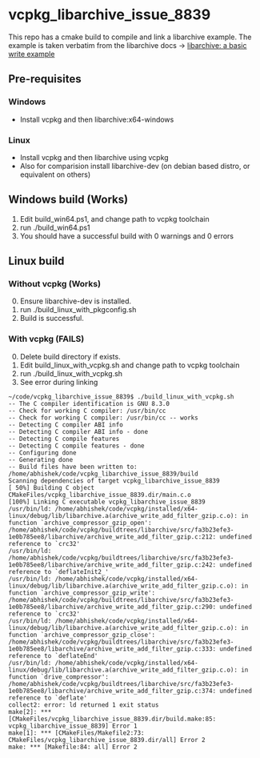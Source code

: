 # vcpkg_libarchive_issue_8839

This repo has a cmake build to compile and link a libarchive example. The example is taken verbatim from the libarchive docs -> [libarchive: a basic write example](https://github.com/libarchive/libarchive/wiki/Examples#A_Basic_Write_Example)

## Pre-requisites

### Windows
* Install vcpkg and then libarchive:x64-windows
### Linux
* Install vcpkg and then libarchive using vcpkg
* Also for comparision install libarchive-dev (on debian based distro, or equivalent on others)

## Windows build (Works)
1. Edit build_win64.ps1, and change path to vcpkg toolchain
2. run ./build_win64.ps1
3. You should have a successful build with 0 warnings and 0 errors

## Linux build

### Without vcpkg (Works)
0. Ensure libarchive-dev is installed.
1. run ./build_linux_with_pkgconfig.sh
2. Build is successful.

### With vcpkg (FAILS)
0. Delete build directory if exists.
1. Edit build_linux_with_vcpkg.sh and change path to vcpkg toolchain
2. run ./build_linux_with_vcpkg.sh
3. See error during linking

```console
~/code/vcpkg_libarchive_issue_8839$ ./build_linux_with_vcpkg.sh
-- The C compiler identification is GNU 8.3.0
-- Check for working C compiler: /usr/bin/cc
-- Check for working C compiler: /usr/bin/cc -- works
-- Detecting C compiler ABI info
-- Detecting C compiler ABI info - done
-- Detecting C compile features
-- Detecting C compile features - done
-- Configuring done
-- Generating done
-- Build files have been written to: /home/abhishek/code/vcpkg_libarchive_issue_8839/build
Scanning dependencies of target vcpkg_libarchive_issue_8839
[ 50%] Building C object CMakeFiles/vcpkg_libarchive_issue_8839.dir/main.c.o
[100%] Linking C executable vcpkg_libarchive_issue_8839
/usr/bin/ld: /home/abhishek/code/vcpkg/installed/x64-linux/debug/lib/libarchive.a(archive_write_add_filter_gzip.c.o): in function `archive_compressor_gzip_open':
/home/abhishek/code/vcpkg/buildtrees/libarchive/src/fa3b23efe3-1e0b785ee8/libarchive/archive_write_add_filter_gzip.c:212: undefined reference to `crc32'
/usr/bin/ld: /home/abhishek/code/vcpkg/buildtrees/libarchive/src/fa3b23efe3-1e0b785ee8/libarchive/archive_write_add_filter_gzip.c:242: undefined reference to `deflateInit2_'
/usr/bin/ld: /home/abhishek/code/vcpkg/installed/x64-linux/debug/lib/libarchive.a(archive_write_add_filter_gzip.c.o): in function `archive_compressor_gzip_write':
/home/abhishek/code/vcpkg/buildtrees/libarchive/src/fa3b23efe3-1e0b785ee8/libarchive/archive_write_add_filter_gzip.c:290: undefined reference to `crc32'
/usr/bin/ld: /home/abhishek/code/vcpkg/installed/x64-linux/debug/lib/libarchive.a(archive_write_add_filter_gzip.c.o): in function `archive_compressor_gzip_close':
/home/abhishek/code/vcpkg/buildtrees/libarchive/src/fa3b23efe3-1e0b785ee8/libarchive/archive_write_add_filter_gzip.c:333: undefined reference to `deflateEnd'
/usr/bin/ld: /home/abhishek/code/vcpkg/installed/x64-linux/debug/lib/libarchive.a(archive_write_add_filter_gzip.c.o): in function `drive_compressor':
/home/abhishek/code/vcpkg/buildtrees/libarchive/src/fa3b23efe3-1e0b785ee8/libarchive/archive_write_add_filter_gzip.c:374: undefined reference to `deflate'
collect2: error: ld returned 1 exit status
make[2]: *** [CMakeFiles/vcpkg_libarchive_issue_8839.dir/build.make:85: vcpkg_libarchive_issue_8839] Error 1
make[1]: *** [CMakeFiles/Makefile2:73: CMakeFiles/vcpkg_libarchive_issue_8839.dir/all] Error 2
make: *** [Makefile:84: all] Error 2
```